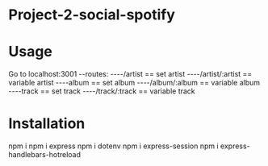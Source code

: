 # Project-2-social-spotify

# Usage

Go to localhost:3001
--routes:
----/artist == set artist
----/artist/:artist == variable artist
----album == set album
----/album/:album == variable album
----track == set track
----/track/:track == variable track

# Installation

npm i
npm i express
npm i dotenv
npm i express-session
npm i express-handlebars-hotreload
